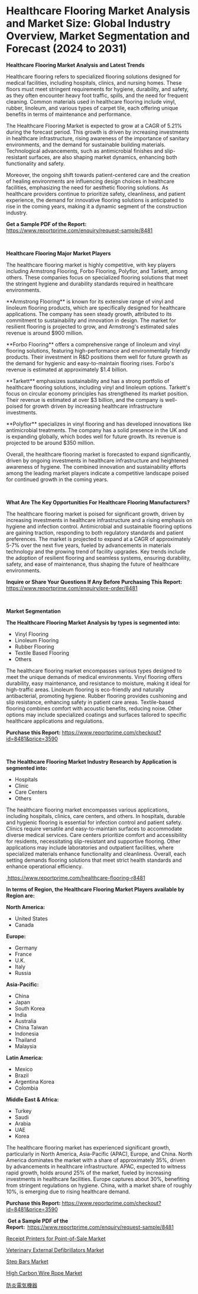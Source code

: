 <p><h1>Healthcare Flooring Market Analysis and Market Size: Global Industry Overview, Market Segmentation and Forecast (2024 to 2031)</h1></p><p><strong>Healthcare Flooring Market Analysis and Latest Trends</strong></p>
<p><p>Healthcare flooring refers to specialized flooring solutions designed for medical facilities, including hospitals, clinics, and nursing homes. These floors must meet stringent requirements for hygiene, durability, and safety, as they often encounter heavy foot traffic, spills, and the need for frequent cleaning. Common materials used in healthcare flooring include vinyl, rubber, linoleum, and various types of carpet tile, each offering unique benefits in terms of maintenance and performance.</p><p>The Healthcare Flooring Market is expected to grow at a CAGR of 5.21% during the forecast period. This growth is driven by increasing investments in healthcare infrastructure, rising awareness of the importance of sanitary environments, and the demand for sustainable building materials. Technological advancements, such as antimicrobial finishes and slip-resistant surfaces, are also shaping market dynamics, enhancing both functionality and safety. </p><p>Moreover, the ongoing shift towards patient-centered care and the creation of healing environments are influencing design choices in healthcare facilities, emphasizing the need for aesthetic flooring solutions. As healthcare providers continue to prioritize safety, cleanliness, and patient experience, the demand for innovative flooring solutions is anticipated to rise in the coming years, making it a dynamic segment of the construction industry.</p></p>
<p><strong>Get a Sample PDF of the Report:&nbsp;</strong> <a href="https://www.reportprime.com/enquiry/request-sample/8481">https://www.reportprime.com/enquiry/request-sample/8481</a></p>
<p>&nbsp;</p>
<p><strong>Healthcare Flooring Major Market Players</strong></p>
<p><p>The healthcare flooring market is highly competitive, with key players including Armstrong Flooring, Forbo Flooring, Polyflor, and Tarkett, among others. These companies focus on specialized flooring solutions that meet the stringent hygiene and durability standards required in healthcare environments.</p><p>**Armstrong Flooring** is known for its extensive range of vinyl and linoleum flooring products, which are specifically designed for healthcare applications. The company has seen steady growth, attributed to its commitment to sustainability and innovation in design. The market for resilient flooring is projected to grow, and Armstrong's estimated sales revenue is around $900 million.</p><p>**Forbo Flooring** offers a comprehensive range of linoleum and vinyl flooring solutions, featuring high-performance and environmentally friendly products. Their investment in R&D positions them well for future growth as the demand for hygienic and easy-to-maintain flooring rises. Forbo's revenue is estimated at approximately $1.4 billion.</p><p>**Tarkett** emphasizes sustainability and has a strong portfolio of healthcare flooring solutions, including vinyl and linoleum options. Tarkett's focus on circular economy principles has strengthened its market position. Their revenue is estimated at over $3 billion, and the company is well-poised for growth driven by increasing healthcare infrastructure investments.</p><p>**Polyflor** specializes in vinyl flooring and has developed innovations like antimicrobial treatments. The company has a solid presence in the UK and is expanding globally, which bodes well for future growth. Its revenue is projected to be around $350 million.</p><p>Overall, the healthcare flooring market is forecasted to expand significantly, driven by ongoing investments in healthcare infrastructure and heightened awareness of hygiene. The combined innovation and sustainability efforts among the leading market players indicate a competitive landscape poised for continued growth in the coming years.</p></p>
<p>&nbsp;</p>
<p><strong>What Are The Key Opportunities For Healthcare Flooring Manufacturers?</strong></p>
<p><p>The healthcare flooring market is poised for significant growth, driven by increasing investments in healthcare infrastructure and a rising emphasis on hygiene and infection control. Antimicrobial and sustainable flooring options are gaining traction, responding to both regulatory standards and patient preferences. The market is projected to expand at a CAGR of approximately 5-7% over the next five years, fueled by advancements in materials technology and the growing trend of facility upgrades. Key trends include the adoption of resilient flooring and seamless systems, ensuring durability, safety, and ease of maintenance, thus shaping the future of healthcare environments.</p></p>
<p><strong>Inquire or Share Your Questions If Any Before Purchasing This Report:</strong> <a href="https://www.reportprime.com/enquiry/pre-order/8481">https://www.reportprime.com/enquiry/pre-order/8481</a></p>
<p>&nbsp;</p>
<p><strong>Market Segmentation</strong></p>
<p><strong>The Healthcare Flooring Market Analysis by types is segmented into:</strong></p>
<p><ul><li>Vinyl Flooring</li><li>Linoleum Flooring</li><li>Rubber Flooring</li><li>Textile Based Flooring</li><li>Others</li></ul></p>
<p><p>The healthcare flooring market encompasses various types designed to meet the unique demands of medical environments. Vinyl flooring offers durability, easy maintenance, and resistance to moisture, making it ideal for high-traffic areas. Linoleum flooring is eco-friendly and naturally antibacterial, promoting hygiene. Rubber flooring provides cushioning and slip resistance, enhancing safety in patient care areas. Textile-based flooring combines comfort with acoustic benefits, reducing noise. Other options may include specialized coatings and surfaces tailored to specific healthcare applications and regulations.</p></p>
<p><strong>Purchase this Report:&nbsp;</strong><a href="https://www.reportprime.com/checkout?id=8481&price=3590">https://www.reportprime.com/checkout?id=8481&price=3590</a></p>
<p>&nbsp;</p>
<p><strong>The Healthcare Flooring Market Industry Research by Application is segmented into:</strong></p>
<p><ul><li>Hospitals</li><li>Clinic</li><li>Care Centers</li><li>Others</li></ul></p>
<p><p>The healthcare flooring market encompasses various applications, including hospitals, clinics, care centers, and others. In hospitals, durable and hygienic flooring is essential for infection control and patient safety. Clinics require versatile and easy-to-maintain surfaces to accommodate diverse medical services. Care centers prioritize comfort and accessibility for residents, necessitating slip-resistant and supportive flooring. Other applications may include laboratories and outpatient facilities, where specialized materials enhance functionality and cleanliness. Overall, each setting demands flooring solutions that meet strict health standards and enhance operational efficiency.</p></p>
<p><a href="https://www.reportprime.com/healthcare-flooring-r8481">&nbsp;https://www.reportprime.com/healthcare-flooring-r8481</a></p>
<p><strong>In terms of Region, the Healthcare Flooring Market Players available by Region are:</strong></p>
<p>
    <p> <strong> North America: </strong>
        <ul>
            <li>United States</li>
            <li>Canada</li>
        </ul>
        </p> 
    <p> <strong> Europe: </strong>
        <ul>
            <li>Germany</li>
            <li>France</li>
            <li>U.K.</li>
            <li>Italy</li>
            <li>Russia</li>
        </ul>
        </p> 
    <p> <strong> Asia-Pacific: </strong>
        <ul>
            <li>China</li>
            <li>Japan</li>
            <li>South Korea</li>
            <li>India</li>
            <li>Australia</li>
            <li>China Taiwan</li>
            <li>Indonesia</li>
            <li>Thailand</li>
            <li>Malaysia</li>
        </ul>
        </p> 
    <p> <strong> Latin America: </strong>
        <ul>
            <li>Mexico</li>
            <li>Brazil</li>
            <li>Argentina Korea</li>
            <li>Colombia</li>
        </ul>
        </p> 
    <p> <strong> Middle East & Africa: </strong>
        <ul>
            <li>Turkey</li>
            <li>Saudi</li>
            <li>Arabia</li>
            <li>UAE</li>
            <li>Korea</li>
        </ul>
    </p>
    </p>
<p><p>The healthcare flooring market has experienced significant growth, particularly in North America, Asia-Pacific (APAC), Europe, and China. North America dominates the market with a share of approximately 35%, driven by advancements in healthcare infrastructure. APAC, expected to witness rapid growth, holds around 25% of the market, fueled by increasing investments in healthcare facilities. Europe captures about 30%, benefiting from stringent regulations on hygiene. China, with a market share of roughly 10%, is emerging due to rising healthcare demand.</p></p>
<p><strong>Purchase this Report: </strong><a href="https://www.reportprime.com/checkout?id=8481&price=3590">https://www.reportprime.com/checkout?id=8481&price=3590</a></p>
<p>&nbsp;<strong>Get a Sample PDF of the Report:&nbsp;&nbsp;</strong><a href="https://www.reportprime.com/enquiry/request-sample/8481">https://www.reportprime.com/enquiry/request-sample/8481</a></p>
<p><strong></strong></p>
<p><p><a href="https://issuu.com/reportprime-2/docs/receipt-printers-for-point-of-sale-_60a4c62ae15504">Receipt Printers for Point-of-Sale Market</a></p><p><a href="https://medium.com/@abigailakonb356/the-market-study-covers-the-veterinary-external-defibrillators-market-across-various-segments-149208adc729">Veterinary External Defibrillators Market</a></p><p><a href="https://www.linkedin.com/pulse/step-bars-market-insights-products-regional-analysis-forecasted-xuibe?trackingId=w6rWylTDTsiBbMCrcRfEiw%3D%3D">Step Bars Market</a></p><p><a href="https://medium.com/@abigailakonb356/the-high-carbon-wire-rope-market-insights-report-offers-an-in-depth-and-thorough-analysis-of-the-adc2e958c152">High Carbon Wire Rope Market</a></p><p><a href="https://medium.com/@felicidadbucar3s/flameproof-electrical-equipment-market-%E3%81%AF-%E3%82%B3%E3%82%B9%E3%83%88%E7%AE%A1%E7%90%86%E3%81%A8%E5%8A%B9%E7%8E%87%E5%90%91%E4%B8%8A%E3%82%92%E5%84%AA%E5%85%88%E3%81%97%E3%81%BE%E3%81%99-%E3%81%95%E3%82%89%E3%81%AB-%E5%A0%B1%E5%91%8A%E6%9B%B8%E3%81%AF%E5%B8%82%E5%A0%B4%E3%81%AE%E9%9C%80%E8%A6%81%E9%9D%A2%E3%81%A8%E4%BE%9B%E7%B5%A6%E9%9D%A2%E3%81%AE%E4%B8%A1%E6%96%B9%E3%82%92%E3%82%AB%E3%83%90%E3%83%BC%E3%81%97%E3%81%A6%E3%81%84%E3%81%BE%E3%81%99-cc56c0e4f475">防炎電気機器</a></p></p>